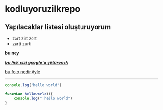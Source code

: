  # kodluyoruzilkrepo
 ## Yapılacaklar listesi oluşturuyorum

 * zart zirt zort
 * zarti zurti

 **bu ney**

[***bu link sizi google'a götürecek***](www.google.com)

[bu foto nedir öyle](https://picsum.photos/200/300)

---

```javascript
console.log("hello world")

function helloworld(){
    console.log(" hello world")
}
```

